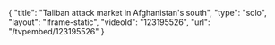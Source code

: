 {
    "title": "Taliban attack market in Afghanistan's south",
    "type": "solo",
    "layout": "iframe-static",
    "videoId": "123195526",
    "url": "\/tvpembed\/123195526"
}